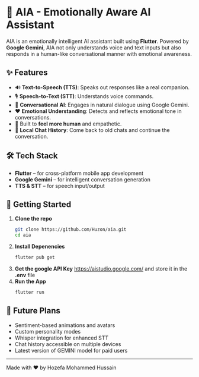 # 🤖 AIA - Emotionally Aware AI Assistant

AIA is an emotionally intelligent AI assistant built using **Flutter**. Powered by **Google Gemini**, AIA not only understands voice and text inputs but also responds in a human-like conversational manner with emotional awareness.

## ✨ Features

- 🔊 **Text-to-Speech (TTS)**: Speaks out responses like a real companion.
- 🎙️ **Speech-to-Text (STT)**: Understands voice commands.
- 💬 **Conversational AI**: Engages in natural dialogue using Google Gemini.
- ❤️ **Emotional Understanding**: Detects and reflects emotional tone in conversations.
- 🧠 Built to **feel more human** and empathetic.
- 💬 **Local Chat History**: Come back to old chats and continue the conversation.

## 🛠️ Tech Stack

- **Flutter** – for cross-platform mobile app development
- **Google Gemini** – for intelligent conversation generation
- **TTS & STT** – for speech input/output

## 🚀 Getting Started

1. **Clone the repo**  
   ```bash
   git clone https://github.com/Huzon/aia.git
   cd aia
2. **Install Depenencies**
    ```bash
    flutter pub get
4. **Get the google API Key** https://aistudio.google.com/ and store it in the **.env** file
3. **Run the App**
    ```bash
    flutter run

## 📌 Future Plans

- Sentiment-based animations and avatars
- Custom personality modes
- Whisper integration for enhanced STT 
- Chat history accessible on multiple devices
- Latest version of GEMINI model for paid users

---
Made with ❤️ by Hozefa Mohammed Hussain